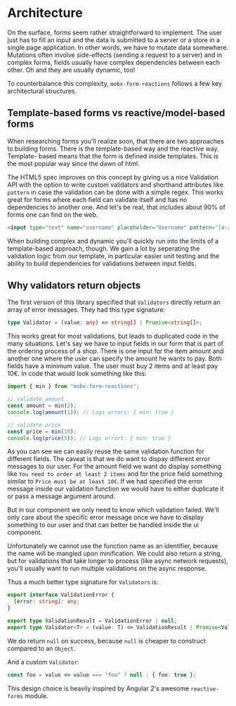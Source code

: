 # Architecture

On the surface, forms seem rather straightforward to implement. The user
just has to fill an input and the data is submitted to a server or a store
in a single page application. In other words, we have to mutate data somewhere.
Mutations often involve side-effects (sending a request to a server) and in
complex forms, fields usually have complex dependencies between each other. Oh
and they are usually dynamic, too!

To counterbalance this complexity, `mobx-form-reactions` follows a few key
architectural structures.

## Template-based forms vs reactive/model-based forms

When researching forms you'll realize soon, that there are two approaches to
building forms. There is the template-based way and the reactive way. Template-
based means that the form is defined inside templates. This is the most popular
way since the dawn of html.

The HTML5 spec improves on this concept by giving us a nice Validation API with
the option to write custom validators and shorthand attributes like `pattern`
in case the validation can be done with a simple regex. This works great for
forms where each field can validate itself and has no dependencies to another
one. And let's be real, that includes about 90% of forms one can find on the
web.

```html
<input type="text" name="username" placeholder="Username" pattern="[a-z]{1,15}">
```

When building complex and dynamic you'll quickly run into the limits of a
template-based approach, though. We gain a lot by seperating the validation
logic from our template, in particular easier unit testing and the ability to
build dependencies for validations between input fields.

## Why validators return objects

The first version of this library specified that `Validators` directly return
an array of error messages. They had this type signature:

```ts
type Validator = (value: any) => string[] | Promise<string[]>;
```

This works great for most validations, but leads to duplicated code in the
many situations. Let's say we have to input fields in our form that is
part of the ordering process of a shop. There is one input for the item amount
and another one where the user can specify the amount he wants to pay. Both
fields have a minimum value. The user must buy 2 items and at least pay 10€.
In code that would look something like this:

```ts
import { min } from "mobx-form-reactions";

// validate amount
const amount = min(2);
console.log(amount(1)); // Logs errors: { min: true }

// validate price
const price = min(10);
console.log(price(5)); // Logs errors: { min: true }
```

As you can see we can easily reuse the same validation function for different
fields. The caveat is that we do want to dispay different error messages to our
user. For the amount field we want do display something like `You need to order
at least 2 items` and for the price field something similar to `Price must be
at least 10€`. If we had specified the error message inside our validation
function we would have to either duplicate it or pass a message argument around.

But in our component we only need to know which validation failed. We'll only care
about the specific error message once we have to display something to our user and
that can better be handled inside the ui component.

Unfortunately we cannot use the function name as an identifier, because the name
will be mangled upon minification. We could also return a string, but for validations
that take longer to process (like async network requests), you'll usually want to
run multiple validations on the async response.

Thus a much better type signature for `Validators` is:

```ts
export interface ValidationError {
  [error: string]: any;
}

export type ValidationResult = ValidationError | null;
export type Validator<T> = (value: T) => ValidationResult | Promise<ValidationResult>;
```

We do return `null` on success, because `null` is cheaper to construct compared
to an `Object`.

And a custom `Validator`:

```ts
const foo = value => value === "foo" ? null : { foo: true };
```

This design choice is heavily inspired by Angular 2's awesome `reactive-forms`
module.
